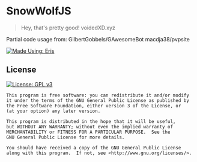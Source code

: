 # SnowWolfJS
> Hey, that's pretty good! voidedXD.xyz

Partial code usage from:
GilbertGobbels/GAwesomeBot
macdja38/pvpsite

[![Made Using: Eris](https://img.shields.io/badge/Made%20Using-Eris-blue.svg)](https://abal.moe/Eris/)

## License
[![License: GPL v3](https://img.shields.io/badge/License-GPL%20v3-blue.svg)](https://www.gnu.org/licenses/gpl-3.0)

    This program is free software: you can redistribute it and/or modify
    it under the terms of the GNU General Public License as published by
    the Free Software Foundation, either version 3 of the License, or
    (at your option) any later version.

    This program is distributed in the hope that it will be useful,
    but WITHOUT ANY WARRANTY; without even the implied warranty of
    MERCHANTABILITY or FITNESS FOR A PARTICULAR PURPOSE.  See the
    GNU General Public License for more details.

    You should have received a copy of the GNU General Public License
    along with this program.  If not, see <http://www.gnu.org/licenses/>.

